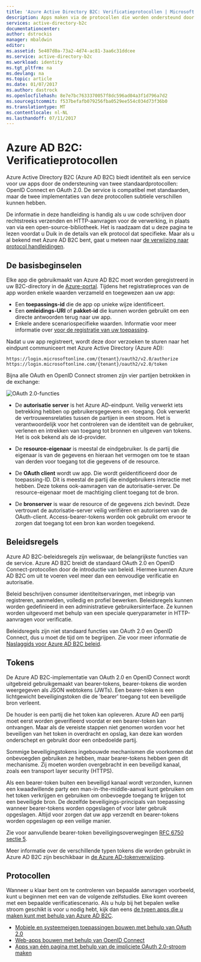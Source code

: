 ```yaml
---
title: 'Azure Active Directory B2C: Verificatieprotocollen | Microsoft Docs'
description: Apps maken via de protocollen die worden ondersteund door Azure Active Directory B2C
services: active-directory-b2c
documentationcenter: 
author: dstrockis
manager: mbaldwin
editor: 
ms.assetid: 5e407d0a-73a2-4d74-ac81-3aa6c31ddcee
ms.service: active-directory-b2c
ms.workload: identity
ms.tgt_pltfrm: na
ms.devlang: na
ms.topic: article
ms.date: 01/07/2017
ms.author: dastrock
ms.openlocfilehash: 8e7e7bc7633370057f8dc596ad04a3f1d796a7d2
ms.sourcegitcommit: f537befafb079256fba0529ee554c034d73f36b0
ms.translationtype: MT
ms.contentlocale: nl-NL
ms.lasthandoff: 07/11/2017
---
```

# Azure AD B2C: Verificatieprotocollen
Azure Active Directory B2C (Azure AD B2C) biedt identiteit als een service voor uw apps door de ondersteuning van twee standaardprotocollen: OpenID Connect en OAuth 2.0. De service is compatibel met standaarden, maar de twee implementaties van deze protocollen subtiele verschillen kunnen hebben. 

De informatie in deze handleiding is handig als u uw code schrijven door rechtstreeks verzenden en HTTP-aanvragen voor de verwerking, in plaats van via een open-source-bibliotheek. Het is raadzaam dat u deze pagina te lezen voordat u Duik in de details van elk protocol dat specifieke. Maar als u al bekend met Azure AD B2C bent, gaat u meteen naar [de verwijzing naar protocol handleidingen](#protocols).

<!-- TODO: Need link to libraries above -->

## De basisbeginselen
Elke app die gebruikmaakt van Azure AD B2C moet worden geregistreerd in uw B2C-directory in de [Azure-portal](https://portal.azure.com). Tijdens het registratieproces van de app worden enkele waarden verzameld en toegewezen aan uw app:

* Een **toepassings-id** die de app op unieke wijze identificeert.
* Een **omleidings-URI** of **pakket-id** die kunnen worden gebruikt om een directe antwoorden terug naar uw app.
* Enkele andere scenariospecifieke waarden. Informatie voor meer informatie over [voor de registratie van uw toepassing](active-directory-b2c-app-registration.md).

Nadat u uw app registreert, wordt deze door verzoeken te sturen naar het eindpunt communiceert met Azure Active Directory (Azure AD):

```
https://login.microsoftonline.com/{tenant}/oauth2/v2.0/authorize
https://login.microsoftonline.com/{tenant}/oauth2/v2.0/token
```

Bijna alle OAuth en OpenID Connect stromen zijn vier partijen betrokken in de exchange:

![OAuth 2.0-functies](./media/active-directory-b2c-reference-protocols/protocols_roles.png)

* De **autorisatie server** is het Azure AD-eindpunt. Veilig verwerkt iets betrekking hebben op gebruikersgegevens en -toegang. Ook verwerkt de vertrouwensrelaties tussen de partijen in een stroom. Het is verantwoordelijk voor het controleren van de identiteit van de gebruiker, verlenen en intrekken van toegang tot bronnen en uitgeven van tokens. Het is ook bekend als de id-provider.

* De **resource-eigenaar** is meestal de eindgebruiker. Is de partij die eigenaar is van de gegevens en hieraan het vermogen om toe te staan van derden voor toegang tot die gegevens of de resource.

* De **OAuth client** wordt uw app. Die wordt geïdentificeerd door de toepassing-ID. Dit is meestal de partij die eindgebruikers interactie met hebben. Deze tokens ook-aanvragen van de autorisatie-server. De resource-eigenaar moet de machtiging client toegang tot de bron.

* De **bronserver** is waar de resource of de gegevens zich bevindt. Deze vertrouwt de autorisatie-server veilig verifiëren en autoriseren van de OAuth-client. Access-bearer-tokens worden ook gebruikt om ervoor te zorgen dat toegang tot een bron kan worden toegekend.

## Beleidsregels
Azure AD B2C-beleidsregels zijn weliswaar, de belangrijkste functies van de service. Azure AD B2C breidt de standaard OAuth 2.0 en OpenID Connect-protocollen door de introductie van beleid. Hiermee kunnen Azure AD B2C om uit te voeren veel meer dan een eenvoudige verificatie en autorisatie. 

Beleid beschrijven consumer identiteitservaringen, met inbegrip van registreren, aanmelden, volledig en profiel bewerken. Beleidsregels kunnen worden gedefinieerd in een administratieve gebruikersinterface. Ze kunnen worden uitgevoerd met behulp van een speciale queryparameter in HTTP-aanvragen voor verificatie. 

Beleidsregels zijn niet standaard functies van OAuth 2.0 en OpenID Connect, dus u moet de tijd om te begrijpen. Zie voor meer informatie de [Naslaggids voor Azure AD B2C beleid](active-directory-b2c-reference-policies.md).

## Tokens
De Azure AD B2C-implementatie van OAuth 2.0 en OpenID Connect wordt uitgebreid gebruikgemaakt van bearer-tokens, bearer-tokens die worden weergegeven als JSON webtokens (JWTs). Een bearer-token is een lichtgewicht beveiligingstoken die de 'bearer' toegang tot een beveiligde bron verleent.

De houder is een partij die het token kan opleveren. Azure AD een partij moet eerst worden geverifieerd voordat er een bearer-token kan ontvangen. Maar als de vereiste stappen niet genomen worden voor het beveiligen van het token in overdracht en opslag, kan deze kan worden onderschept en gebruikt door een onbedoelde partij.

Sommige beveiligingstokens ingebouwde mechanismen die voorkomen dat onbevoegden gebruiken ze hebben, maar bearer-tokens hebben geen dit mechanisme. Zij moeten worden overgebracht in een beveiligd kanaal, zoals een transport layer security (HTTPS). 

Als een bearer-token buiten een beveiligd kanaal wordt verzonden, kunnen een kwaadwillende party een man-in-the-middle-aanval kunt gebruiken om het token verkrijgen en gebruiken om onbevoegde toegang te krijgen tot een beveiligde bron. De dezelfde beveiligings-principals van toepassing wanneer bearer-tokens worden opgeslagen of voor later gebruik opgeslagen. Altijd voor zorgen dat uw app verzendt en bearer-tokens worden opgeslagen op een veilige manier.

Zie voor aanvullende bearer-token beveiligingsoverwegingen [RFC 6750 sectie 5](http://tools.ietf.org/html/rfc6750).

Meer informatie over de verschillende typen tokens die worden gebruikt in Azure AD B2C zijn beschikbaar in [de Azure AD-tokenverwijzing](active-directory-b2c-reference-tokens.md).

## Protocollen
Wanneer u klaar bent om te controleren van bepaalde aanvragen voorbeeld, kunt u beginnen met een van de volgende zelfstudies. Elke komt overeen met een bepaalde verificatiescenario. Als u hulp bij het bepalen welke stroom geschikt is voor u nodig hebt, kijk dan eens [de typen apps die u maken kunt met behulp van Azure AD B2C](active-directory-b2c-apps.md).

* [Mobiele en systeemeigen toepassingen bouwen met behulp van OAuth 2.0](active-directory-b2c-reference-oauth-code.md)
* [Web-apps bouwen met behulp van OpenID Connect](active-directory-b2c-reference-oidc.md)
* [Apps van één pagina met behulp van de impliciete OAuth 2.0-stroom maken](active-directory-b2c-reference-spa.md)

